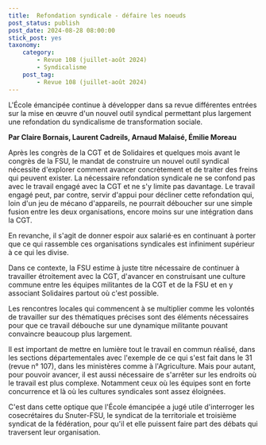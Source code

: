 ```yaml
---
title:  Refondation syndicale - défaire les noeuds
post_status: publish
post_date: 2024-08-28 08:00:00
stick_post: yes
taxonomy:
    category:
        - Revue 108 (juillet-août 2024)
        - Syndicalisme
    post_tag:
        - Revue 108 (juillet-août 2024)
---
```




L'École émancipée continue à développer dans sa revue différentes entrées sur la mise en œuvre d'un nouvel outil syndical permettant plus largement une refondation du syndicalisme de transformation sociale.

**Par Claire Bornais, Laurent Cadreils, Arnaud Malaisé, Émilie Moreau**

Après les congrès de la CGT et de Solidaires et quelques mois avant le congrès de la FSU, le mandat de construire un nouvel outil syndical nécessite d'explorer comment avancer concrètement et de traiter des freins qui peuvent exister. La nécessaire refondation syndicale ne se confond pas avec le travail engagé avec la CGT et ne s'y limite pas davantage. Le travail engagé peut, par contre, servir d'appui pour décliner cette refondation qui, loin d'un jeu de mécano d'appareils, ne pourrait déboucher sur une simple fusion entre les deux organisations, encore moins sur une intégration dans la CGT.

En revanche, il s'agit de donner espoir aux salarié·es en continuant à porter que ce qui rassemble ces organisations syndicales est infiniment supérieur à ce qui les divise.

Dans ce contexte, la FSU estime à juste titre nécessaire de continuer à travailler étroitement avec la CGT, d'avancer en construisant une culture commune entre les équipes militantes de la CGT et de la FSU et en y associant Solidaires partout où c'est possible.

Les rencontres locales qui commencent à se multiplier comme les volontés de travailler sur des thématiques précises sont des éléments nécessaires pour que ce travail débouche sur une dynamique militante pouvant convaincre beaucoup plus largement.

Il est important de mettre en lumière tout le travail en commun réalisé, dans les sections départementales avec l'exemple de ce qui s'est fait dans le 31 (revue n° 107), dans les ministères comme à l'Agriculture. Mais pour autant, pour pouvoir avancer, il est aussi nécessaire de s'arrêter sur les endroits où le travail est plus complexe. Notamment ceux où les équipes sont en forte concurrence et là où les cultures syndicales sont assez éloignées.

C'est dans cette optique que l'École émancipée a jugé utile d'interroger les cosecrétaires du Snuter-FSU, le syndicat de la territoriale et troisième syndicat de la fédération, pour qu'il et elle puissent faire part des débats qui traversent leur organisation.
